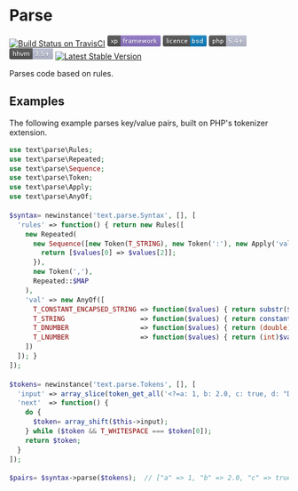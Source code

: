 Parse
=====

[![Build Status on TravisCI](https://secure.travis-ci.org/xp-forge/parse.svg)](http://travis-ci.org/xp-forge/parse)
[![XP Framework Mdodule](https://raw.githubusercontent.com/xp-framework/web/master/static/xp-framework-badge.png)](https://github.com/xp-framework/core)
[![BSD Licence](https://raw.githubusercontent.com/xp-framework/web/master/static/licence-bsd.png)](https://github.com/xp-framework/core/blob/master/LICENCE.md)
[![Required PHP 5.4+](https://raw.githubusercontent.com/xp-framework/web/master/static/php-5_4plus.png)](http://php.net/)
[![Required HHVM 3.5+](https://raw.githubusercontent.com/xp-framework/web/master/static/hhvm-3_5plus.png)](http://hhvm.com/)
[![Latest Stable Version](https://poser.pugx.org/xp-forge/parse/version.png)](https://packagist.org/packages/xp-forge/parse)

Parses code based on rules.

Examples
--------
The following example parses key/value pairs, built on PHP's tokenizer extension.

```php
use text\parse\Rules;
use text\parse\Repeated;
use text\parse\Sequence;
use text\parse\Token;
use text\parse\Apply;
use text\parse\AnyOf;

$syntax= newinstance('text.parse.Syntax', [], [
  'rules' => function() { return new Rules([
    new Repeated(
      new Sequence([new Token(T_STRING), new Token(':'), new Apply('val')], function($values) {
        return [$values[0] => $values[2]];
      }),
      new Token(','),
      Repeated::$MAP
    ),
    'val' => new AnyOf([
      T_CONSTANT_ENCAPSED_STRING => function($values) { return substr($values[0], 1, -1); },
      T_STRING                   => function($values) { return constant($values[0]); },
      T_DNUMBER                  => function($values) { return (double)$values[0]; },
      T_LNUMBER                  => function($values) { return (int)$values[0]; }
    ])
  ]); }
]);

$tokens= newinstance('text.parse.Tokens', [], [
  'input' => array_slice(token_get_all('<?=a: 1, b: 2.0, c: true, d: "D"', 1)),
  'next'  => function() {
    do {
      $token= array_shift($this->input);
    } while ($token && T_WHITESPACE === $token[0]);
    return $token;
  }
]);

$pairs= $syntax->parse($tokens);  // ["a" => 1, "b" => 2.0, "c" => true, "d" => "D"]
```